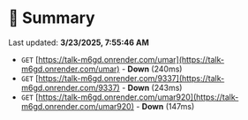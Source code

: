 # 📖 Summary
Last updated: **3/23/2025, 7:55:46 AM**

- `GET` [https://talk-m6gd.onrender.com/umar](https://talk-m6gd.onrender.com/umar) - **Down** (240ms)
- `GET` [https://talk-m6gd.onrender.com/9337](https://talk-m6gd.onrender.com/9337) - **Down** (243ms)
- `GET` [https://talk-m6gd.onrender.com/umar920](https://talk-m6gd.onrender.com/umar920) - **Down** (147ms)
